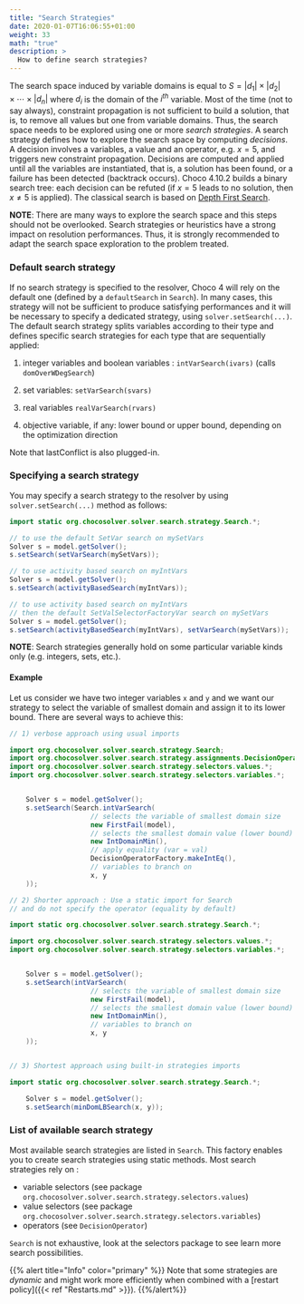 ```yaml
---
title: "Search Strategies"
date: 2020-01-07T16:06:55+01:00
weight: 33
math: "true"
description: >
  How to define search strategies?
---
```


The search space induced by variable domains is equal to $S=|d_1|\times|d_2|\times\cdots\times|d_n|$ where $d_i$ is the domain of the $i^{th}$ variable.
Most of the time (not to say always), constraint propagation is not sufficient to build a solution, that is, to remove all values but one from variable domains.
Thus, the search space needs to be explored using one or more *search strategies*.
A search strategy defines how to explore the search space by computing *decisions*.
A decision involves a variables, a value and an operator, e.g. $x = 5$, and triggers new constraint propagation.
Decisions are computed and applied until all the variables are instantiated, that is, a solution has been found, or a failure has been detected (backtrack occurs).
Choco 4.10.2 builds a binary search tree: each decision can be refuted (if $x = 5$ leads to no solution, then $x \neq 5$ is applied).
The classical search is based on [Depth First Search](http://en.wikipedia.org/wiki/Depth-first_search).

**NOTE**: There are many ways to explore the search space and this steps should not be overlooked.
Search strategies or heuristics have a strong impact on resolution performances.
Thus, it is strongly recommended to adapt the search space exploration to the problem treated.

### Default search strategy

If no search strategy is specified to the resolver, Choco 4 will rely on the default one (defined by a `defaultSearch` in `Search`).
In many cases, this strategy will not be sufficient to produce satisfying performances and it will be necessary to specify a dedicated strategy, using `solver.setSearch(...)`.
The default search strategy splits variables according to their type and defines specific search strategies for each type that are sequentially applied:


1. integer variables and boolean variables : `intVarSearch(ivars)` (calls `domOverWDegSearch`)


2. set variables: `setVarSearch(svars)`


3. real variables `realVarSearch(rvars)`


4. objective variable, if any: lower bound or upper bound, depending on the optimization direction

Note that lastConflict is also plugged-in.

### Specifying a search strategy

You may specify a search strategy to the resolver by using `solver.setSearch(...)` method as follows:

```java
import static org.chocosolver.solver.search.strategy.Search.*;

// to use the default SetVar search on mySetVars
Solver s = model.getSolver();
s.setSearch(setVarSearch(mySetVars));

// to use activity based search on myIntVars
Solver s = model.getSolver();
s.setSearch(activityBasedSearch(myIntVars));

// to use activity based search on myIntVars
// then the default SetValSelectorFactoryVar search on mySetVars
Solver s = model.getSolver();
s.setSearch(activityBasedSearch(myIntVars), setVarSearch(mySetVars));
```

**NOTE**: Search strategies generally hold on some particular variable kinds only (e.g. integers, sets, etc.).

#### Example

Let us consider we have two integer variables `x` and `y` and we want our strategy to select
the variable of smallest domain and assign it to its lower bound.
There are several ways to achieve this:

```java
// 1) verbose approach using usual imports

import org.chocosolver.solver.search.strategy.Search;
import org.chocosolver.solver.search.strategy.assignments.DecisionOperatorFactory;
import org.chocosolver.solver.search.strategy.selectors.values.*;
import org.chocosolver.solver.search.strategy.selectors.variables.*;


    Solver s = model.getSolver();
    s.setSearch(Search.intVarSearch(
                    // selects the variable of smallest domain size
                    new FirstFail(model),
                    // selects the smallest domain value (lower bound)
                    new IntDomainMin(),
                    // apply equality (var = val)
                    DecisionOperatorFactory.makeIntEq(),
                    // variables to branch on
                    x, y
    ));
```

```java
// 2) Shorter approach : Use a static import for Search
// and do not specify the operator (equality by default)

import static org.chocosolver.solver.search.strategy.Search.*;

import org.chocosolver.solver.search.strategy.selectors.values.*;
import org.chocosolver.solver.search.strategy.selectors.variables.*;


    Solver s = model.getSolver();
    s.setSearch(intVarSearch(
                    // selects the variable of smallest domain size
                    new FirstFail(model),
                    // selects the smallest domain value (lower bound)
                    new IntDomainMin(),
                    // variables to branch on
                    x, y
    ));


// 3) Shortest approach using built-in strategies imports

import static org.chocosolver.solver.search.strategy.Search.*;

    Solver s = model.getSolver();
    s.setSearch(minDomLBSearch(x, y));
```

### List of available search strategy

Most available search strategies are listed in `Search`.
This factory enables you to create search strategies using static methods.
Most search strategies rely on :
- variable selectors (see package `org.chocosolver.solver.search.strategy.selectors.values`)
- value selectors (see package `org.chocosolver.solver.search.strategy.selectors.variables`)
- operators (see `DecisionOperator`)

`Search` is not exhaustive, look at the selectors package to see learn more search possibilities.

{{% alert title="Info" color="primary" %}}
Note that some strategies are *dynamic* and might work more efficiently when combined with a [restart policy]({{< ref "Restarts.md" >}}).
{{%/alert%}}

